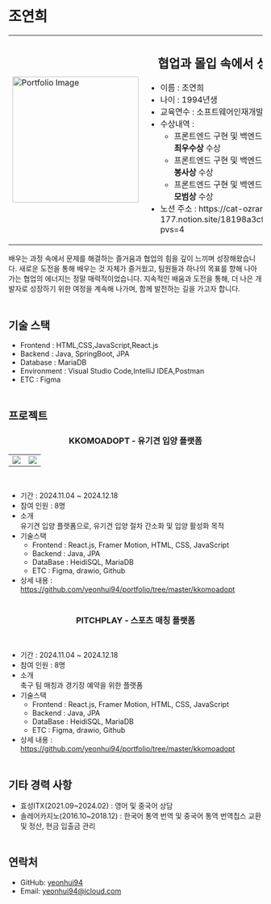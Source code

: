 # 조연희
<table>
  <tr>
    <td>
      <img src="https://i.imgur.com/YXsGXcx.jpeg" alt="Portfolio Image" width="250" />
    </td>
    <td>
      <h2 align="center">
  협업과 몰입 속에서 성장하는 과정이 즐겁다
</h2>
      <ul>
        <li>이름 : 조연희</li> 
        <li>나이 : 1994년생</li> 
        <li>교육연수 : 소프트웨어인재개발원 (2024.06.26~2024.12.17)</li> 
        <li>수상내역 :             
            <ul>
              <li>프론트엔드 구현 및 백엔드개발을 위한 풀스택 인재양성 과정 중 <strong>최우수상</strong> 수상</li>
              <li>프론트엔드 구현 및 백엔드개발을 위한 풀스택 인재양성 과정 중 <strong>봉사상</strong> 수상</li>
              <li>프론트엔드 구현 및 백엔드개발을 위한 풀스택 인재양성 과정 중 <strong>모범상</strong> 수상</li>
            </ul></li> 
        <li>노션 주소 : https://cat-ozraraptor-177.notion.site/18198a3cf220805d813ae90866e281a3?pvs=4 </li> 
      </ul>
    </td>
  </tr>
</table>

배우는 과정 속에서 문제를 해결하는 즐거움과 협업의 힘을 깊이 느끼며 성장해왔습니다.
새로운 도전을 통해 배우는 것 자체가 즐거웠고, 팀원들과 하나의 목표를 향해 나아가는 협업의 에너지는 정말 매력적이었습니다.
지속적인 배움과 도전을 통해, 더 나은 개발자로 성장하기 위한 여정을 계속해 나가며, 함께 발전하는 길을 가고자 합니다.
 </br> </br>

## 기술 스택
- Frontend : HTML,CSS,JavaScript,React.js
- Backend : Java, SpringBoot, JPA
- Database : MariaDB
- Environment : Visual Studio Code,IntelliJ IDEA,Postman
- ETC : Figma
 </br> </br>

## 프로젝트
<h3 align="center">KKOMOADOPT - 유기견 입양 플랫폼</h3>
<table>
  <tr>
    <td><img src="https://github.com/yeonhui94/image/blob/main/%EC%8A%A4%ED%81%AC%EB%A6%B0%EC%83%B7%202025-02-18%20224457.png"/></td>
    <td><img src="https://github.com/yeonhui94/image/blob/main/%EC%8A%A4%ED%81%AC%EB%A6%B0%EC%83%B7%202025-02-18%20224551.png"/></td>
  </tr>
  </table>
  </br>
  
- 기간 : 2024.11.04 ~ 2024.12.18
- 참여 인원 : 8명
- 소개</br>
  유기견 입양 플랫폼으로, 유기견 입양 절차 간소화 및 입양 활성화 목적
- 기술스택</br>
  * Frontend : React.js, Framer Motion, HTML, CSS, JavaScript
  * Backend : Java, JPA
  * DataBase : HeidiSQL, MariaDB
  * ETC : Figma, drawio, Github
- 상세 내용 : https://github.com/yeonhui94/portfolio/tree/master/kkomoadopt
</br></br>

<h3 align="center">PITCHPLAY - 스포츠 매칭 플랫폼</h3>
</br>

- 기간 : 2024.11.04 ~ 2024.12.18
- 참여 인원 : 8명
- 소개</br>
  축구 팀 매칭과 경기장 예약을 위한 플랫폼
- 기술스택</br>
  * Frontend : React.js, Framer Motion, HTML, CSS, JavaScript
  * Backend : Java, JPA
  * DataBase : HeidiSQL, MariaDB
  * ETC : Figma, drawio, Github
- 상세 내용 : https://github.com/yeonhui94/portfolio/tree/master/kkomoadopt
</br></br>

## 기타 경력 사항
  - 효성ITX(2021.09~2024.02) : 영어 및 중국어 상담
  - 솔레어카지노(2016.10~2018.12) : 한국어 통역 번역 및 중국어 통역 번역칩스 교환 및 정산, 현금 입출금 관리
</br></br>
## 연락처
- GitHub: [yeonhui94](https://github.com/yeonhui94)
- Email: yeonhui94@icloud.com
